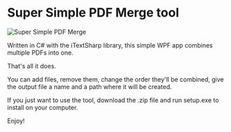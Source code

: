 # Super Simple PDF Merge tool

![Super Simple PDF Merge](https://github.com/[username]/[reponame]/blob/[branch]/image.png?raw=true)

Written in C# with the iTextSharp library, this simple WPF app combines multiple PDFs into one. 

That's all it does.

You can add files, remove them, change the order they'll be combined, give the output file a name and a path where it will be created.

If you just want to use the tool, download the .zip file and run setup.exe to install on your computer.

Enjoy!
